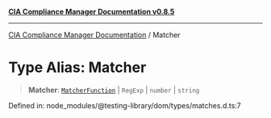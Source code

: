 [**CIA Compliance Manager Documentation v0.8.5**](../README.md)

***

[CIA Compliance Manager Documentation](../globals.md) / Matcher

# Type Alias: Matcher

> **Matcher**: [`MatcherFunction`](MatcherFunction.md) \| `RegExp` \| `number` \| `string`

Defined in: node\_modules/@testing-library/dom/types/matches.d.ts:7
